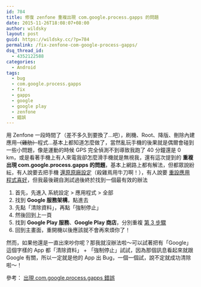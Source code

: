 ```yaml
---
id: 784
title: 修復 zenfone 重複出現 com.google.process.gapps 的問題
date: 2015-11-26T18:08:07+08:00
author: wildsky
layout: post
guid: https://wildsky.cc/?p=784
permalink: /fix-zenfone-com-google-process-gapps/
dsq_thread_id:
  - 4352122588
categories:
  - Android
tags:
  - bug
  - com.google.process.gapps
  - fix
  - gapps
  - google
  - google play
  - zenfone
  - 錯誤
---
```

<div class="pf-content">
  <p>
    用 Zenfone 一段時間了（差不多久到要換了…吧），刷機、Root、降版、刪除內建應用<del>（雞肋）</del>程式…基本上都知道怎麼做了，當然亂玩手機的後果就是偶爾會碰到一些小問題，像是運動的時候 GPS 完全偵測不到導致我跑了 40 分鐘還是 0 km，或是看著手機上有人來電我卻怎麼滑手機就是無視我，還有這次提到的 <strong>重複出現 com.google.process.gapps 的問題</strong>，基本上網路上都有解法，但都眾說紛紜，有人說要去把手機 <span style="text-decoration: underline;">還原原廠設定</span>（殺雞焉用牛刀啊！），有人說要 <span style="text-decoration: underline;">重設應用程式喜好</span>，但我最後親自測試過後終於找到一個最有效的辦法
  </p>

  <p>
    <!--more-->
  </p>

  <ol>
    <li>
      首先，先進入 系統設定 > 應用程式 > 全部
    </li>
    <li>
      找到 <strong>Google 服務架構</strong>，點進去
    </li>
    <li>
      先點「清除資料」，再點「強制停止」
    </li>
    <li>
      然後回到上一頁
    </li>
    <li>
      找到 <strong>Google Play 服務</strong>、<strong>Google Play 商店</strong>，分別重複 <span style="text-decoration: underline;">第 3 步驟</span>
    </li>
    <li>
      回到主畫面，重開機以後應該就不會再來煩你了！
    </li>
  </ol>

  <p>
    然而，如果他還是一直出來吵你呢？那我就沒辦法啦～可以試著把有「Google」這個字樣的 App 都「清除資料」 + 「強制停止」試試，因為那個訊息看起來就跟 Google 有關，所以一定就是他的 App 出 Bug，一個一個試，說不定就成功清除啦～！
  </p>

  <p class="ts">
    參考： <span id="thread_subject"><a href="http://www.asus.com/zentalk/tw/forum.php?mod=viewthread&tid=82226" target="_blank">出現 com.google.process.gapps 錯誤</a></span>
  </p>
</div>
